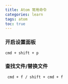 ```yaml
---
title: Atom 常用命令
categories: learn
tags: atom
toc: true
---
```


### 开启设置面板
```cmd + shift + p```

### 查找文件/替换文件
``` cmd + f / shift + cmd + f```

